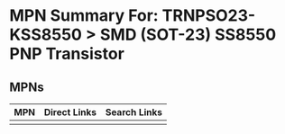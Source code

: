 



# MPN Summary For: TRNPSO23-KSS8550 > SMD (SOT-23) SS8550 PNP Transistor

## MPNs
  

|MPN|Direct Links|Search Links|
| :--- | :--- | :--- |
||||
